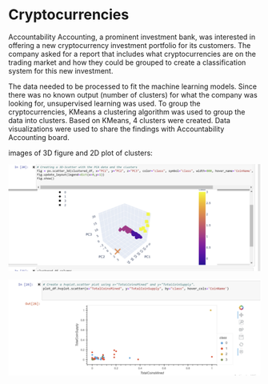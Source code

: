 # Cryptocurrencies

Accountability Accounting, a prominent investment bank, was interested in offering a new cryptocurrency investment portfolio for its customers. The company asked for a report that includes what cryptocurrencies are on the trading market and how they could be grouped to create a classification system for this new investment.

The data needed to be processed to fit the machine learning models. Since there was no known output (number of clusters) for what the company was looking for, unsupervised learning was used. To group the cryptocurrencies, KMeans a clustering algorithm was used to group the data into clusters. Based on KMeans, 4 clusters were created. Data visualizations were used to share the findings with Accountability Accounting board.


images of 3D figure and 2D plot of clusters:

![3D_figure.PNG](Resources/3D_figure.PNG)

![plot_df.PNG](Resources/plot_df.PNG)